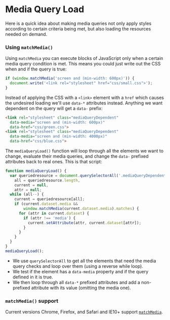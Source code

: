 # Media Query Load

Here is a quick idea about making media queries not only apply styles according to certain criteria being met, but also loading the resources needed on demand.

### Using `matchMedia()`

Using `matchMedia` you can execute blocks of JavaScript only when a certain media query condition is met. This means you could just write out the CSS when and if the query is true:

```javascript
if (window.matchMedia('screen and (min-width: 600px)')) {
  document.write('<link rel="stylesheet" href="css/small.css">');
}
```

Instead of applying the CSS with a `<link>` element with a `href` which causes the undesired loading we'll use `data-*` attributes instead. Anything we want dependent on the query will get a `data-` prefix:

```html
<link rel="stylesheet" class="mediaQueryDependent" 
  data-media="screen and (min-width: 600px)" 
  data-href="css/green.css">
<link rel="stylesheet" class="mediaQueryDependent" 
  data-media="screen and (min-width: 4000px)" 
  data-href="css/blue.css">
```

The `mediaQueryLoad()` function will loop through all the elements we want to change, evaluate their media queries, and change the `data-` prefixed attributes back to real ones. This is that script:

```javascript
function mediaQueryLoad() {
  var queriedresource = document.querySelectorAll('.mediaQueryDependent'),
    all = queriedresource.length,
    current = null,
    attr = null;
  while (all--) {
    current = queriedresource[all];
    if (current.dataset.media &&
        window.matchMedia(current.dataset.media).matches) {
      for (attr in current.dataset) {
        if (attr !== 'media') {
          current.setAttribute(attr, current.dataset[attr]);
        }
      }
    }
  }
}
mediaQueryLoad();
```

* We use `querySelectorAll` to get all the elements that need the media query checks and loop over them (using a reverse while loop).
* We test if the element has a `data-media` property and if the query defined in it is true.
* We then loop through all `data-*` prefixed attributes and add a non-prefixed attribute with its value (omitting the media one).


### `matchMedia()` support

Current versions Chrome, Firefox, and Safari and IE10+ support [`matchMedia`](http://caniuse.com/#search=matchmed).
